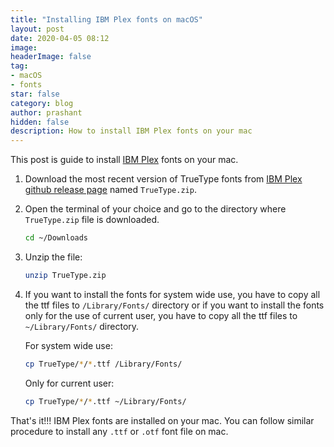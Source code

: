 ```yaml
---
title: "Installing IBM Plex fonts on macOS"
layout: post
date: 2020-04-05 08:12
image: 
headerImage: false
tag:
- macOS
- fonts
star: false
category: blog
author: prashant
hidden: false
description: How to install IBM Plex fonts on your mac
---
```


This post is guide to install [IBM Plex](https://github.com/IBM/plex) fonts on your mac.

1. Download the most recent version of TrueType fonts from [IBM Plex github release page](https://github.com/IBM/plex/releases) named `TrueType.zip`.

2. Open the terminal of your choice and go to the directory where `TrueType.zip` file is downloaded.

   ```bash
   cd ~/Downloads
   ```

3. Unzip the file:

   ```bash
   unzip TrueType.zip
   ```

4. If you want to install the fonts for system wide use, you have to copy all the ttf files to `/Library/Fonts/` directory or if you want to install the fonts only for the use of current user, you have to copy all the ttf files to `~/Library/Fonts/` directory.

   For system wide use:

   ```bash
   cp TrueType/*/*.ttf /Library/Fonts/
   ```

   Only for current user:

   ```bash
   cp TrueType/*/*.ttf ~/Library/Fonts/
   ```

That's it!!! IBM Plex fonts are installed on your mac. You can follow similar procedure to install any `.ttf` or `.otf` font file on mac.
